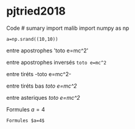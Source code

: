 # pjtried2018

Code
    # sumary
    import malib
    import numpy as np
    
    a=np.srand((10,10))

entre apostrophes 'toto e=mc^2'

entre apostrophes inversés `toto e=mc^2`

entre tiréts -toto e=mc^2-

entre tiréts bas _toto e=mc^2_

entre asteriques *toto e=mc^2*

Formules $a=4$

    Formules $a=4$

